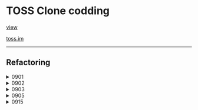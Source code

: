 # TOSS Clone codding

[view](https://ppotatog.github.io/clone_toss/)

[toss.im](https://toss.im/)

--- 

## Refactoring

<details>
<summary>0901</summary>

- Fix type
- Add README
- Add semicolon in js.js
- Minify reset.css
- style

</details>

<details>
<summary>0902</summary>

- Fix js

</details>

<details>
<summary>0903</summary>

- Fix js, change img responsive 

</details>

<details>
<summary>0905</summary>

- Fix html, IE block

</details>

<details>
<summary>0915</summary>

- Fix click error, change element(li => a)
- Fix scroll error, change method

</details>
